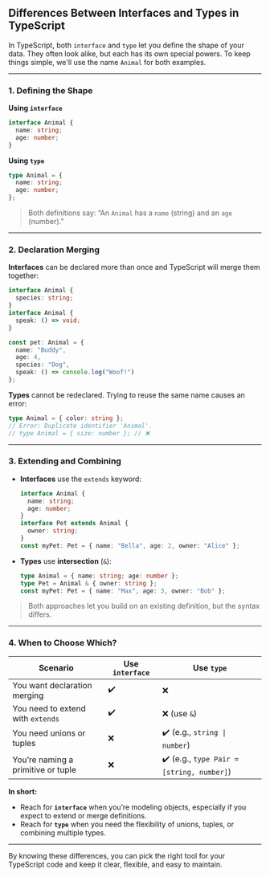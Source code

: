 ## Differences Between Interfaces and Types in TypeScript

In TypeScript, both `interface` and `type` let you define the shape of your data. They often look alike, but each has its own special powers. To keep things simple, we'll use the name `Animal` for both examples.

---

### 1. Defining the Shape

**Using `interface`**

```ts
interface Animal {
  name: string;
  age: number;
}
```

**Using `type`**

```ts
type Animal = {
  name: string;
  age: number;
};
```

> Both definitions say: “An `Animal` has a `name` (string) and an `age` (number).”

---

### 2. Declaration Merging

**Interfaces** can be declared more than once and TypeScript will merge them together:

```ts
interface Animal {
  species: string;
}
interface Animal {
  speak: () => void;
}

const pet: Animal = {
  name: "Buddy",
  age: 4,
  species: "Dog",
  speak: () => console.log("Woof!")
};
```

**Types** cannot be redeclared. Trying to reuse the same name causes an error:

```ts
type Animal = { color: string };
// Error: Duplicate identifier 'Animal'.
// type Animal = { size: number }; // ❌
```

---

### 3. Extending and Combining

* **Interfaces** use the `extends` keyword:

  ```ts
  interface Animal {
    name: string;
    age: number;
  }
  interface Pet extends Animal {
    owner: string;
  }
  const myPet: Pet = { name: "Bella", age: 2, owner: "Alice" };
  ```

* **Types** use **intersection** (`&`):

  ```ts
  type Animal = { name: string; age: number };
  type Pet = Animal & { owner: string };
  const myPet: Pet = { name: "Max", age: 3, owner: "Bob" };
  ```

> Both approaches let you build on an existing definition, but the syntax differs.

---

### 4. When to Choose Which?

| Scenario                           | Use `interface` | Use `type`                                |
| ---------------------------------- | --------------- | ----------------------------------------- |
| You want declaration merging       | ✔️              | ❌                                         |
| You need to extend with `extends`  | ✔️              | ❌ (use `&`)                               |
| You need unions or tuples          | ❌               | ✔️ (e.g., `string \| number`)             |
| You’re naming a primitive or tuple | ❌               | ✔️ (e.g., `type Pair = [string, number]`) |

**In short:**

* Reach for **`interface`** when you’re modeling objects, especially if you expect to extend or merge definitions.
* Reach for **`type`** when you need the flexibility of unions, tuples, or combining multiple types.

---

By knowing these differences, you can pick the right tool for your TypeScript code and keep it clear, flexible, and easy to maintain.
